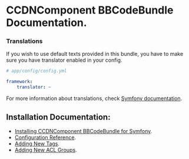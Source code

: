 CCDNComponent BBCodeBundle Documentation.
=========================================

### Translations

If you wish to use default texts provided in this bundle, you have to make sure you have translator enabled in your config.

``` yaml
# app/config/config.yml

framework:
    translator: ~
```

For more information about translations, check [Symfony documentation](http://symfony.com/doc/current/book/translation.html).

## Installation Documentation:

- [Installing CCDNComponent BBCodeBundle for Symfony](install.md).
- [Configuration Reference](configuration_reference.md).
- [Adding New Tags](adding_new_tags.md).
- [Adding New ACL Groups](adding_new_acl_groups.md).
